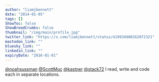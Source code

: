 ```yaml
---
author: "liamjbennett"
date: "2014-01-05"
tags: []
ShowToc: false
ShowBreadCrumbs: false
thumbnail: "/img/main/profile.jpg"
twitter_link: "https://x.com/liamjbennett/status/419934980262072321"
mastodon_link: ""
bluesky_link: ""
linkedin_link: ""
expiryDate: "2016-01-01"
---
```


[@noahsussman](https://x.com/noahsussman) [@ScottMuc](https://x.com/ScottMuc) [@kastner](https://x.com/kastner) [@stack72](https://x.com/stack72) I read, write and code each in separate locations.

